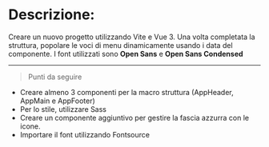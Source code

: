 # Descrizione:

Creare un nuovo progetto utilizzando Vite e Vue 3.
Una volta completata la struttura, popolare le voci di menu
dinamicamente usando i data del componente.
I font utilizzati sono **Open Sans** e **Open Sans Condensed**

---

> Punti da seguire

- Creare almeno 3 componenti per la macro struttura (AppHeader, AppMain e AppFooter)
- Per lo stile, utilizzare Sass
- Creare un componente aggiuntivo per gestire la fascia azzurra con le icone.
- Importare il font utilizzando Fontsource
